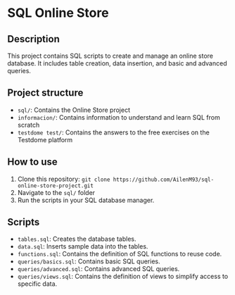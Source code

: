 # SQL Online Store

## Description
This project contains SQL scripts to create and manage an online store database. It includes table creation, data insertion, and basic and advanced queries.

## Project structure
- `sql/`: Contains the Online Store project
- `informacion/`: Contains information to understand and learn SQL from scratch
- `testdome test/`: Contains the answers to the free exercises on the Testdome platform

## How to use
1. Clone this repository: `git clone https://github.com/AilenM93/sql-online-store-project.git`
2. Navigate to the `sql/` folder
3. Run the scripts in your SQL database manager.

## Scripts
- `tables.sql`: Creates the database tables.
- `data.sql`: Inserts sample data into the tables.
- `functions.sql`: Contains the definition of SQL functions to reuse code.
- `queries/basics.sql`: Contains basic SQL queries.
- `queries/advanced.sql`: Contains advanced SQL queries.
- `queries/views.sql`: Contains the definition of views to simplify access to specific data.
